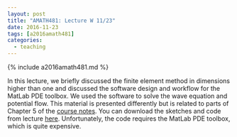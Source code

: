 ```yaml
---
layout: post
title: "AMATH481: Lecture W 11/23"
date: 2016-11-23
tags: [a2016amath481]
categories:
  - teaching
---
```


{% include a2016amath481.md %}

In this lecture, we briefly discussed the 
finite element method in dimensions higher than
one and discussed the software design and workflow
for the MatLab PDE toolbox. We used the software
to solve the wave equation and potential flow.
This material is presented differently but 
is related to parts of Chapter 5 
of the [course notes](/teaching/courses/uw-amath-481-a-2016/resources/581-notes-kutz.pdf). 
You can download the sketches and code from lecture [here](/teaching/courses/uw-amath-481-a-2016/resources/lec-11-23.zip). Unfortunately,
the code requires the MatLab PDE toolbox, which
is quite expensive.
